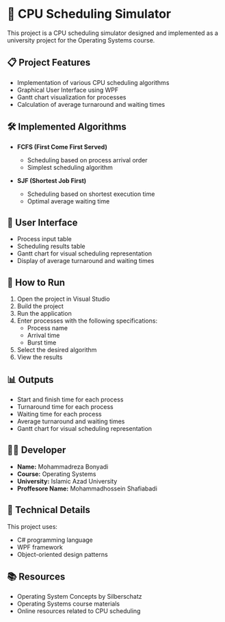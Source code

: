 # 🚀 CPU Scheduling Simulator

This project is a CPU scheduling simulator designed and implemented as a university project for the Operating Systems course.

## 📋 Project Features

- Implementation of various CPU scheduling algorithms
- Graphical User Interface using WPF
- Gantt chart visualization for processes
- Calculation of average turnaround and waiting times

## 🛠️ Implemented Algorithms

- **FCFS (First Come First Served)**
  - Scheduling based on process arrival order
  - Simplest scheduling algorithm

- **SJF (Shortest Job First)**
  - Scheduling based on shortest execution time
  - Optimal average waiting time

## 🎨 User Interface

- Process input table
- Scheduling results table
- Gantt chart for visual scheduling representation
- Display of average turnaround and waiting times

## 🚀 How to Run

1. Open the project in Visual Studio
2. Build the project
3. Run the application
4. Enter processes with the following specifications:
   - Process name
   - Arrival time
   - Burst time
5. Select the desired algorithm
6. View the results

## 📊 Outputs

- Start and finish time for each process
- Turnaround time for each process
- Waiting time for each process
- Average turnaround and waiting times
- Gantt chart for visual scheduling representation

## 👨‍💻 Developer

- **Name:** Mohammadreza Bonyadi
- **Course:** Operating Systems
- **University:** Islamic Azad University
- **Proffesore Name:** Mohammadhossein Shafiabadi

## 📝 Technical Details

This project uses:
- C# programming language
- WPF framework
- Object-oriented design patterns

## 📚 Resources

- Operating System Concepts by Silberschatz
- Operating Systems course materials
- Online resources related to CPU scheduling 